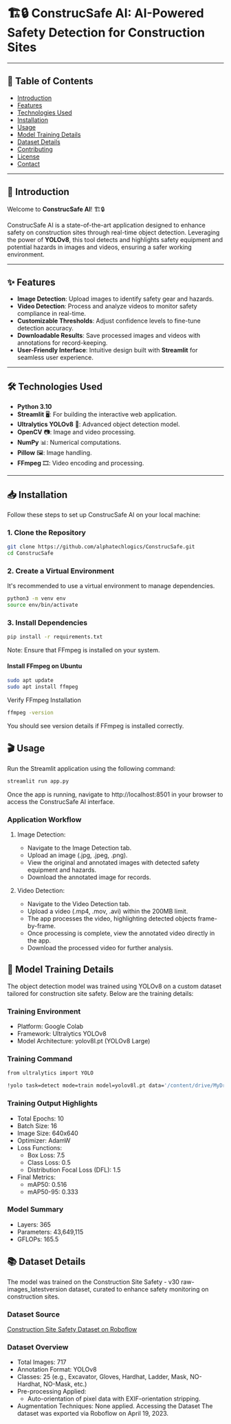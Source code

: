 # 🏗️🔒 **ConstrucSafe AI**: AI-Powered Safety Detection for Construction Sites

---

## 🚀 **Table of Contents**

- [Introduction](#introduction)
- [Features](#features)
- [Technologies Used](#technologies-used)
- [Installation](#installation)
- [Usage](#usage)
- [Model Training Details](#model-training-details)
- [Dataset Details](#dataset-details)
- [Contributing](#contributing)
- [License](#license)
- [Contact](#contact)

---

## 📝 **Introduction**

Welcome to **ConstrucSafe AI**! 🏗️🔒

ConstrucSafe AI is a state-of-the-art application designed to enhance safety on construction sites through real-time object detection. Leveraging the power of **YOLOv8**, this tool detects and highlights safety equipment and potential hazards in images and videos, ensuring a safer working environment.

---

## ✨ **Features**

- **Image Detection**: Upload images to identify safety gear and hazards.
- **Video Detection**: Process and analyze videos to monitor safety compliance in real-time.
- **Customizable Thresholds**: Adjust confidence levels to fine-tune detection accuracy.
- **Downloadable Results**: Save processed images and videos with annotations for record-keeping.
- **User-Friendly Interface**: Intuitive design built with **Streamlit** for seamless user experience.

---

## 🛠️ **Technologies Used**

- **Python 3.10**
- **Streamlit** 🖥️: For building the interactive web application.
- **Ultralytics YOLOv8** 🤖: Advanced object detection model.
- **OpenCV** 📷: Image and video processing.
- **NumPy** 📊: Numerical computations.
- **Pillow** 🖼️: Image handling.
- **FFmpeg** 🎞️: Video encoding and processing.

---

## 📥 **Installation**

Follow these steps to set up ConstrucSafe AI on your local machine:

### 1. **Clone the Repository**

```bash
git clone https://github.com/alphatechlogics/ConstrucSafe.git
cd ConstrucSafe
```

### 2. Create a Virtual Environment

It's recommended to use a virtual environment to manage dependencies.

```bash
python3 -m venv env
source env/bin/activate
```

### 3. Install Dependencies

```bash
pip install -r requirements.txt
```

Note: Ensure that FFmpeg is installed on your system.

#### Install FFmpeg on Ubuntu

```bash
sudo apt update
sudo apt install ffmpeg
```

Verify FFmpeg Installation

```bash
ffmpeg -version
```

You should see version details if FFmpeg is installed correctly.

## 🎬 Usage

Run the Streamlit application using the following command:

```bash
streamlit run app.py
```

Once the app is running, navigate to http://localhost:8501 in your browser to access the ConstrucSafe AI interface.

### Application Workflow

1. Image Detection:

   - Navigate to the Image Detection tab.
   - Upload an image (.jpg, .jpeg, .png).
   - View the original and annotated images with detected safety equipment and hazards.
   - Download the annotated image for records.

2. Video Detection:

   - Navigate to the Video Detection tab.
   - Upload a video (.mp4, .mov, .avi) within the 200MB limit.
   - The app processes the video, highlighting detected objects frame-by-frame.
   - Once processing is complete, view the annotated video directly in the app.
   - Download the processed video for further analysis.

## 🧠 Model Training Details

The object detection model was trained using YOLOv8 on a custom dataset tailored for construction site safety. Below are the training details:

### Training Environment

- Platform: Google Colab
- Framework: Ultralytics YOLOv8
- Model Architecture: yolov8l.pt (YOLOv8 Large)

### Training Command

```bash
from ultralytics import YOLO

!yolo task=detect mode=train model=yolov8l.pt data='/content/drive/MyDrive/Construction Site Safety.v30-raw-images_latestversion.yolov8/data.yaml' epochs=10
```

### Training Output Highlights

- Total Epochs: 10
- Batch Size: 16
- Image Size: 640x640
- Optimizer: AdamW
- Loss Functions:
  - Box Loss: 7.5
  - Class Loss: 0.5
  - Distribution Focal Loss (DFL): 1.5
- Final Metrics:
  - mAP50: 0.516
  - mAP50-95: 0.333

### Model Summary

- Layers: 365
- Parameters: 43,649,115
- GFLOPs: 165.5

## 📚 Dataset Details

The model was trained on the Construction Site Safety - v30 raw-images_latestversion dataset, curated to enhance safety monitoring on construction sites.

### Dataset Source

[Construction Site Safety Dataset on Roboflow](https://universe.roboflow.com/roboflow-universe-projects/construction-site-safety)

### Dataset Overview

- Total Images: 717
- Annotation Format: YOLOv8
- Classes: 25 (e.g., Excavator, Gloves, Hardhat, Ladder, Mask, NO-Hardhat, NO-Mask, etc.)
- Pre-processing Applied:
  - Auto-orientation of pixel data with EXIF-orientation stripping.
- Augmentation Techniques: None applied.
  Accessing the Dataset
  The dataset was exported via Roboflow on April 19, 2023.
